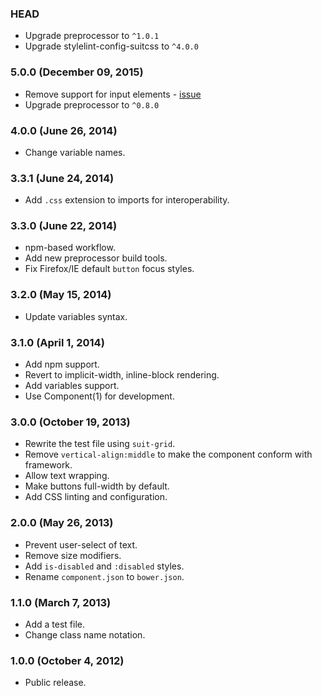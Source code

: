 ### HEAD

* Upgrade preprocessor to `^1.0.1`
* Upgrade stylelint-config-suitcss to `^4.0.0`

### 5.0.0 (December 09, 2015)

* Remove support for input elements - [issue](https://github.com/suitcss/components-button/issues/6)
* Upgrade preprocessor to `^0.8.0`

### 4.0.0 (June 26, 2014)

* Change variable names.

### 3.3.1 (June 24, 2014)

* Add `.css` extension to imports for interoperability.

### 3.3.0 (June 22, 2014)

* npm-based workflow.
* Add new preprocessor build tools.
* Fix Firefox/IE default `button` focus styles.

### 3.2.0 (May 15, 2014)

* Update variables syntax.

### 3.1.0 (April 1, 2014)

* Add npm support.
* Revert to implicit-width, inline-block rendering.
* Add variables support.
* Use Component(1) for development.

### 3.0.0 (October 19, 2013)

* Rewrite the test file using `suit-grid`.
* Remove `vertical-align:middle` to make the component conform with framework.
* Allow text wrapping.
* Make buttons full-width by default.
* Add CSS linting and configuration.

### 2.0.0 (May 26, 2013)

* Prevent user-select of text.
* Remove size modifiers.
* Add `is-disabled` and `:disabled` styles.
* Rename `component.json` to `bower.json`.

### 1.1.0 (March 7, 2013)

* Add a test file.
* Change class name notation.

### 1.0.0 (October 4, 2012)

* Public release.
